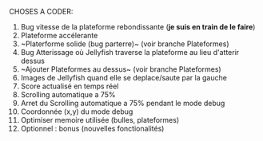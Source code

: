 CHOSES A CODER:

1) Bug vitesse de la plateforme rebondissante (**je suis en train de le faire**)
2) Plateforme accélerante 
3) ~Platerforme solide (bug parterre)~ (voir branche Plateformes)
4) Bug Atterissage où Jellyfish traverse la plateforme au lieu d'atterir dessus
5) ~Ajouter Plateformes au dessus~ (voir branche Plateformes)
6) Images de Jellyfish quand elle se deplace/saute par la gauche
7) Score actualisé en temps réel
8) Scrolling automatique a 75%
9) Arret du Scrolling automatique a 75% pendant le mode debug
10) Coordonnée (x,y) du mode debug
11) Optimiser memoire utilisée (bulles, plateformes)
12) Optionnel : bonus (nouvelles fonctionalités)
